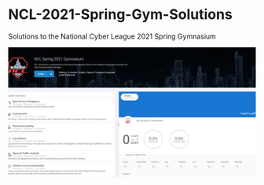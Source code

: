 # NCL-2021-Spring-Gym-Solutions
Solutions to the National Cyber League 2021 Spring Gymnasium

![Screenshot](testimage.png)
